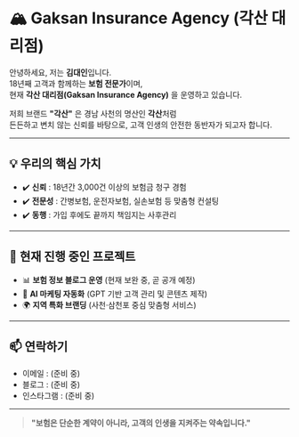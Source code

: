 # 🏔️ Gaksan Insurance Agency (각산 대리점)

안녕하세요, 저는 **김대인**입니다.  
18년째 고객과 함께하는 **보험 전문가**이며,  
현재 **각산 대리점(Gaksan Insurance Agency)** 을 운영하고 있습니다.  

저희 브랜드 **"각산"** 은 경남 사천의 명산인 **각산**처럼  
든든하고 변치 않는 신뢰를 바탕으로, 고객 인생의 안전한 동반자가 되고자 합니다.  

---

## 💡 우리의 핵심 가치
- ✔️ **신뢰** : 18년간 3,000건 이상의 보험금 청구 경험  
- ✔️ **전문성** : 간병보험, 운전자보험, 실손보험 등 맞춤형 컨설팅  
- ✔️ **동행** : 가입 후에도 끝까지 책임지는 사후관리  

---

## 🚀 현재 진행 중인 프로젝트
- 📊 **보험 정보 블로그 운영** (현재 보완 중, 곧 공개 예정)  
- 🤖 **AI 마케팅 자동화** (GPT 기반 고객 관리 및 콘텐츠 제작)  
- 🌍 **지역 특화 브랜딩** (사천·삼천포 중심 맞춤형 서비스)  

---

## 📫 연락하기
- 이메일 : (준비 중)  
- 블로그 : (준비 중)  
- 인스타그램 : (준비 중)  

---

> **"보험은 단순한 계약이 아니라, 고객의 인생을 지켜주는 약속입니다."**
